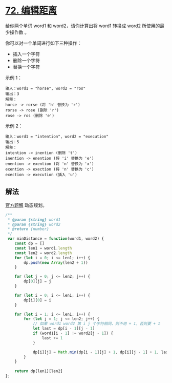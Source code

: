 # [72. 编辑距离](https://leetcode-cn.com/problems/edit-distance/)
给你两个单词 word1 和 word2，请你计算出将 word1 转换成 word2 所使用的最少操作数 。

你可以对一个单词进行如下三种操作：

* 插入一个字符
* 删除一个字符
* 替换一个字符
 

示例 1：
```
输入：word1 = "horse", word2 = "ros"
输出：3
解释：
horse -> rorse (将 'h' 替换为 'r')
rorse -> rose (删除 'r')
rose -> ros (删除 'e')
```
示例 2：
```
输入：word1 = "intention", word2 = "execution"
输出：5
解释：
intention -> inention (删除 't')
inention -> enention (将 'i' 替换为 'e')
enention -> exention (将 'n' 替换为 'x')
exention -> exection (将 'n' 替换为 'c')
exection -> execution (插入 'u')
```
## 解法
[官方题解](https://leetcode-cn.com/problems/edit-distance/solution/bian-ji-ju-chi-by-leetcode-solution/) 动态规划。
```js
/**
 * @param {string} word1
 * @param {string} word2
 * @return {number}
 */
 var minDistance = function(word1, word2) {
    const dp = []
    const len1 = word1.length
    const len2 = word2.length
    for (let i = 0; i <= len1; i++) {
        dp.push(new Array(len2 + 1))
    }

    for (let j = 0; j <= len2; j++) {
        dp[0][j] = j
    }

    for (let i = 0; i <= len1; i++) {
        dp[i][0] = i
    }

    for (let i = 1; i <= len1; i++) {
        for (let j = 1; j <= len2; j++) {
            // 如果 word1 word2 第 i j 个字符相同，则不用 + 1，否则要 + 1
            let last = dp[i - 1][j - 1]
            if (word1[i - 1] != word2[j - 1]) {
                last += 1
            }

            dp[i][j] = Math.min(dp[i - 1][j] + 1, dp[i][j - 1] + 1, last)
        }
    }
    
    return dp[len1][len2]
};
```
